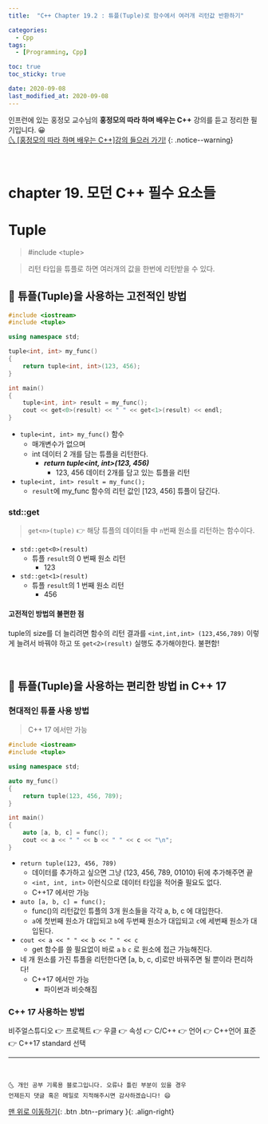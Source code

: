 ```yaml
---
title:  "C++ Chapter 19.2 : 튜플(Tuple)로 함수에서 여러개 리턴값 반환하기" 

categories:
  - Cpp
tags:
  - [Programming, Cpp]

toc: true
toc_sticky: true

date: 2020-09-08
last_modified_at: 2020-09-08
---
```


인프런에 있는 홍정모 교수님의 **홍정모의 따라 하며 배우는 C++** 강의를 듣고 정리한 필기입니다. 😀    
[🌜 [홍정모의 따라 하며 배우는 C++]강의 들으러 가기!](https://www.inflearn.com/course/following-c-plus)
{: .notice--warning}

<br> 

# chapter 19. 모던 C++ 필수 요소들

# Tuple

> #include \<tuple>

> 리턴 타입을 튜플로 하면 여러개의 값을 한번에 리턴받을 수 있다. 

## 🔔 튜플(Tuple)을 사용하는 고전적인 방법

```cpp
#include <iostream>
#include <tuple>

using namespace std;

tuple<int, int> my_func()
{ 
	return tuple<int, int>(123, 456); 
}

int main()
{
	tuple<int, int> result = my_func();
	cout << get<0>(result) << " " << get<1>(result) << endl;
}
```

- `tuple<int, int> my_func()` 함수
  - 매개변수가 없으며
  - int 데이터 2 개를 담는 튜플을 리턴한다.
    - ***return tuple\<int, int>(123, 456)***
      - 123, 456 데이터 2개를 담고 있는 튜플을 리턴
- `tuple<int, int> result = my_func();`
    - `result`에 my_func 함수의 리턴 값인 [123, 456] 튜플이 담긴다.

### std::get

> `get<n>(tuple)` 👉 해당 튜플의 데이터들 中 `n`번째 원소를 리턴하는 함수이다.

- `std::get<0>(result)`
  - 튜플 `result`의 0 번째 원소 리턴
    - 123
- `std::get<1>(result)`
  - 튜플 `result`의 1 번째 원소 리턴
    - 456

#### 고전적인 방법의 불편한 점

tuple의 size를 더 늘리려면 함수의 리턴 결과를 `<int,int,int> (123,456,789)`  이렇게 늘려서 바꿔야 하고 또 `get<2>(result)` 실행도 추가해야한다. 불편함!

<br>

## 🔔 튜플(Tuple)을 사용하는 편리한 방법 in C++ 17

### 현대적인 튜플 사용 방법

> C++ 17 에서만 가능

```cpp
#include <iostream>
#include <tuple>

using namespace std;

auto my_func()
{ 
	return tuple(123, 456, 789);
}

int main()
{
	auto [a, b, c] = func();
	cout << a << " " << b << " " << c << "\n";
}
```

- `return tuple(123, 456, 789)`
    - 데이터를 추가하고 싶으면 그냥 (123, 456, 789, 01010) 뒤에 추가해주면 끝
    - `<int, int, int>` 이런식으로 데이터 타입을 적어줄 필요도 없다.
    - C++17 에서만 가능
- `auto [a, b, c] = func();`
  - func()의 리턴값인 튜플의 3개 원소들을 각각 a, b, c 에 대입한다.
  - `a`에 첫번째 원소가 대입되고 `b`에 두번째 원소가 대입되고 `c`에 세번째 원소가 대입된다.
- `cout << a << " " << b << " " << c`
  - get 함수를 쓸 필요없이 바로 `a` `b` `c` 로 원소에 접근 가능해진다.
- 네 개 원소를 가진 튜플을 리턴한다면 [a, b, c, d]로만 바꿔주면 될 뿐이라 편리하다!
    - C++17 에서만 가능
        - 파이썬과 비슷해짐

### C++ 17 사용하는 방법

비주얼스튜디오 👉 프로젝트 👉 우클 👉 속성 👉 C/C++ 👉 언어 👉 C++언어 표준 👉 C++17 standard 선택

***
<br>

    🌜 개인 공부 기록용 블로그입니다. 오류나 틀린 부분이 있을 경우 
    언제든지 댓글 혹은 메일로 지적해주시면 감사하겠습니다! 😄

[맨 위로 이동하기](#){: .btn .btn--primary }{: .align-right}
